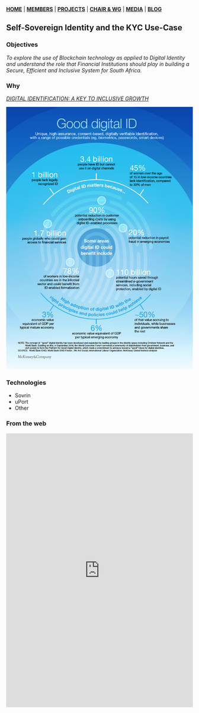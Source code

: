 [**HOME**](https://www.safbc.co.za) | [**MEMBERS**](/members/) | [**PROJECTS**](/projects/) | [**CHAIR & WG**](/committees/) | [**MEDIA**](/media/) | [**BLOG**](/blog/)

## Self-Sovereign Identity and the KYC Use-Case

### Objectives

_To explore the use of Blockchain technology as applied to Digital Identity and understand the role that Financial Institutions should play in building a Secure, Efficient and Inclusive System for South Africa._

### Why

[_DIGITAL IDENTIFICATION: A KEY TO INCLUSIVE GROWTH_](https://www.mckinsey.com/featured-insights/innovation-and-growth/the-value-of-digital-id-for-the-global-economy-and-society)

![Benifits of Good Digital ID](/projects/kyc/files//McKinseyGoodID.png)

### Technologies

- Sovrin
- uPort
- Other

### From the web

<iframe src="https://www.linkedin.com/embed/feed/update/urn:li:ugcPost:6497225831356645376" height="738" width="504" frameborder="0" allowfullscreen=""></iframe>
